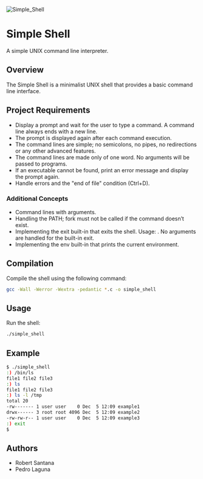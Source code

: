 ![Simple_Shell](https://github.com/laguna03/holbertonschool-printf/assets/144173998/104dd233-cd3c-4fce-9dad-a18b286266f8)

# Simple Shell

A simple UNIX command line interpreter.

## Overview

The Simple Shell is a minimalist UNIX shell that provides a basic command line interface.

## Project Requirements

- Display a prompt and wait for the user to type a command. A command line always ends with a new line.
- The prompt is displayed again after each command execution.
- The command lines are simple; no semicolons, no pipes, no redirections or any other advanced features.
- The command lines are made only of one word. No arguments will be passed to programs.
- If an executable cannot be found, print an error message and display the prompt again.
- Handle errors and the "end of file" condition (Ctrl+D).

### Additional Concepts

- Command lines with arguments.
- Handling the PATH; fork must not be called if the command doesn’t exist.
- Implementing the exit built-in that exits the shell. Usage: . No arguments are handled for the built-in exit.
- Implementing the env built-in that prints the current environment.

## Compilation

Compile the shell using the following command:

```bash
gcc -Wall -Werror -Wextra -pedantic *.c -o simple_shell
```

## Usage

Run the shell:

```bash
./simple_shell
```

## Example

```bash
$ ./simple_shell
:) /bin/ls
file1 file2 file3
:) ls
file1 file2 file3
:) ls -l /tmp
total 20
-rw------- 1 user user    0 Dec  5 12:09 example1
drwx------ 3 root root 4096 Dec  5 12:09 example2
-rw-rw-r-- 1 user user    0 Dec  5 12:09 example3
:) exit
$
```
## Authors

- Robert Santana
- Pedro Laguna

